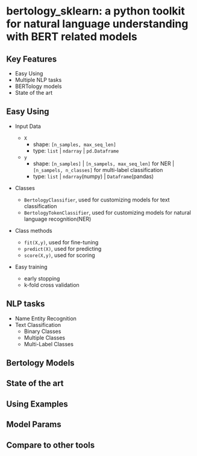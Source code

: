 # bertology_sklearn: a python toolkit for natural language understanding with BERT related models

## Key Features
- Easy Using
- Multiple NLP tasks
- BERTology models
- State of the art

## Easy Using
- Input Data
   - `X`
      - shape: `[n_samples, max_seq_len]` 
      - type: `list` | `ndarray` | `pd.Dataframe`
   - `y`
      - shape: `[n_samples]` | `[n_sampels, max_seq_len]` for NER | `[n_sampels, n_classes]` for multi-label classification
      - type: `list` | `ndarray`(numpy) | `Dataframe`(pandas)
      
- Classes
   - `BertologyClassifier`, used for customizing models for text classification
   - `BertologyTokenClassifier`, used for customizing models for natural language recognition(NER)

- Class methods
   - `fit(X,y)`, used for fine-tuning
   - `predict(X)`, used for predicting 
   - `score(X,y)`, used for scoring

- Easy training
   - early stopping
   - k-fold cross validation
   
## NLP tasks
- Name Entity Recognition
- Text Classification
   - Binary Classes
   - Multiple Classes 
   - Multi-Label Classes

## Bertology Models

## State of the art

## Using Examples

## Model Params

## Compare to other tools